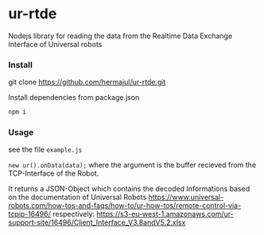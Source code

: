 # ur-rtde
Nodejs library for reading the data from the Realtime Data Exchange Interface of Universal robots

### Install

git clone https://github.com/hermajul/ur-rtde.git

Install dependencies from package.json
```sh
npm i
```

### Usage

see the file `example.js`

`new ur().onData(data);` where the argument is the buffer recieved from the TCP-Interface of the Robot.

It returns a JSON-Object which contains the decoded Informations based on the documentation of Universal Robots https://www.universal-robots.com/how-tos-and-faqs/how-to/ur-how-tos/remote-control-via-tcpip-16496/
respectively:
https://s3-eu-west-1.amazonaws.com/ur-support-site/16496/Client_Interface_V3.8andV5.2.xlsx
